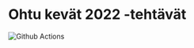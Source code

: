 # Ohtu kevät 2022 -tehtävät

![Github Actions](https://github.com/kerkkanenn/ohtu-tehtavat-kevat-20221/workflows/CI/badge.svg)
